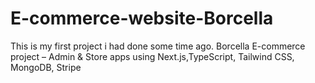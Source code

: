 # E-commerce-website-Borcella
This is my first project i had done some time ago.
Borcella E-commerce project – Admin & Store apps using Next.js,TypeScript, Tailwind CSS, MongoDB, Stripe
